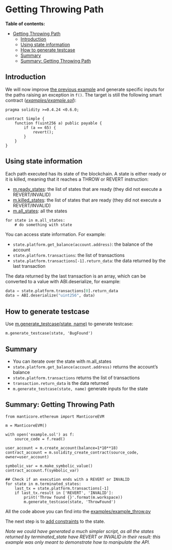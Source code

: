 # Getting Throwing Path

**Table of contents:**

- [Getting Throwing Path](#getting-throwing-path)
  - [Introduction](#introduction)
  - [Using state information](#using-state-information)
  - [How to generate testcase](#how-to-generate-testcase)
  - [Summary](#summary)
  - [Summary: Getting Throwing Path](#summary-getting-throwing-path)

## Introduction

We will now improve [the previous example](running-under-manticore.md) and generate specific inputs for the paths raising an exception in `f()`. The target is still the following smart contract (_[examples/example.sol](./examples/example.sol)_):

```solidity
pragma solidity >=0.4.24 <0.6.0;

contract Simple {
    function f(uint256 a) public payable {
        if (a == 65) {
            revert();
        }
    }
}
```

## Using state information

Each path executed has its state of the blockchain. A state is either ready or it is killed, meaning that it reaches a THROW or REVERT instruction:

- [m.ready_states](https://manticore.readthedocs.io/en/latest/states.html#accessing): the list of states that are ready (they did not execute a REVERT/INVALID)
- [m.killed_states](https://manticore.readthedocs.io/en/latest/states.html#accessings): the list of states that are ready (they did not execute a REVERT/INVALID)
- [m.all_states](https://manticore.readthedocs.io/en/latest/states.html#accessings): all the states

```python3
for state in m.all_states:
    # do something with state
```

You can access state information. For example:

- `state.platform.get_balance(account.address)`: the balance of the account
- `state.platform.transactions`: the list of transactions
- `state.platform.transactions[-1].return_data`: the data returned by the last transaction

The data returned by the last transaction is an array, which can be converted to a value with ABI.deserialize, for example:

```python
data = state.platform.transactions[0].return_data
data = ABI.deserialize("uint256", data)
```

## How to generate testcase

Use [m.generate_testcase(state, name)](https://github.com/trailofbits/manticore/blob/dc8c3c822bbd50adabe50cafef38457505c0bc7b/manticore/ethereum/manticore.py#L1572) to generate testcase:

```python3
m.generate_testcase(state, 'BugFound')
```

## Summary

- You can iterate over the state with m.all_states
- `state.platform.get_balance(account.address)` returns the account’s balance
- `state.platform.transactions` returns the list of transactions
- `transaction.return_data` is the data returned
- `m.generate_testcase(state, name)` generate inputs for the state

## Summary: Getting Throwing Path

```python3
from manticore.ethereum import ManticoreEVM

m = ManticoreEVM()

with open('example.sol') as f:
    source_code = f.read()

user_account = m.create_account(balance=1*10**18)
contract_account = m.solidity_create_contract(source_code, owner=user_account)

symbolic_var = m.make_symbolic_value()
contract_account.f(symbolic_var)

## Check if an execution ends with a REVERT or INVALID
for state in m.terminated_states:
    last_tx = state.platform.transactions[-1]
    if last_tx.result in ['REVERT', 'INVALID']:
        print('Throw found {}'.format(m.workspace))
        m.generate_testcase(state, 'ThrowFound')
```

All the code above you can find into the [examples/example_throw.py](./examples/example_throw.py)

The next step is to [add constraints](./adding-constraints.md) to the state.

_Note we could have generated a much simpler script, as all the states returned by terminated_state have REVERT or INVALID in their result: this example was only meant to demonstrate how to manipulate the API._
